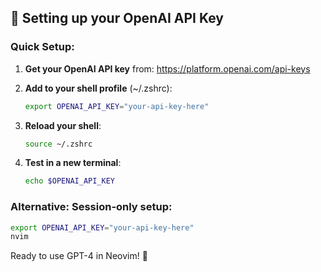 ## 🔑 Setting up your OpenAI API Key

### Quick Setup:

1. **Get your OpenAI API key** from: https://platform.openai.com/api-keys

2. **Add to your shell profile** (~/.zshrc):
   ```bash
   export OPENAI_API_KEY="your-api-key-here"
   ```

3. **Reload your shell**:
   ```bash
   source ~/.zshrc
   ```

4. **Test in a new terminal**:
   ```bash
   echo $OPENAI_API_KEY
   ```

### Alternative: Session-only setup:
```bash
export OPENAI_API_KEY="your-api-key-here"
nvim
```

Ready to use GPT-4 in Neovim! 🚀
